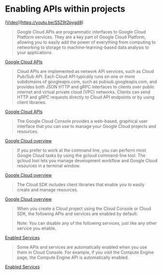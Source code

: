 # Enabling APIs within projects

[[Video](video.png)](https://youtu.be/S5Z9t2pygd8)

> Google Cloud APIs are programmatic interfaces to Google Cloud Platform services. They are a key part of Google Cloud Platform, allowing you to easily add the power of everything from computing to networking to storage to machine-learning-based data analysis to your applications.

[Google Cloud APIs](https://cloud.google.com/apis/docs/overview)

> Cloud APIs are implemented as network API services, such as Cloud Pub/Sub API. Each Cloud API typically runs on one or more subdomains of googleapis.com, such as pubsub.googleapis.com, and provides both JSON HTTP and gRPC interfaces to clients over public internet and virtual private cloud (VPC) networks. Clients can send HTTP and gRPC requests directly to Cloud API endpoints or by using client libraries.

[Google Cloud APIs](https://cloud.google.com/apis/docs/overview)

> The Google Cloud Console provides a web-based, graphical user interface that you can use to manage your Google Cloud projects and resources. 

[Google Cloud overview](https://cloud.google.com/docs/overview)

> If you prefer to work at the command line, you can perform most Google Cloud tasks by using the gcloud command-line tool. The gcloud tool lets you manage development workflow and Google Cloud resources in a terminal window.

[Google Cloud overview](https://cloud.google.com/docs/overview)

> The Cloud SDK includes client libraries that enable you to easily create and manage resources.

[Google Cloud overview](https://cloud.google.com/docs/overview)

> When you create a Cloud project using the Cloud Console or Cloud SDK, the following APIs and services are enabled by default:
>
> Note: You can disable any of the following services, just like any other service you enable.

[Enabled Services](https://cloud.google.com/service-usage/docs/enabled-service)

> Some APIs and services are automatically enabled when you use them in Cloud Console. For example, if you visit the Compute Engine page, the Compute Engine API is automatically enabled.

[Enabled Services](https://cloud.google.com/service-usage/docs/enabled-service)
